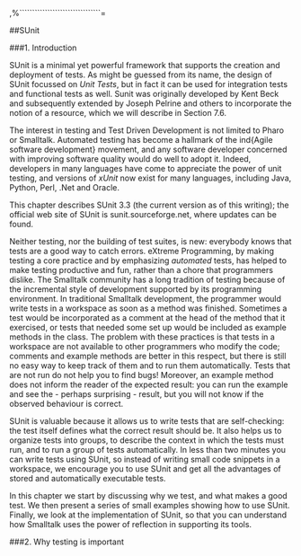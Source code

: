 ,%````````````````````````````````=


##SUnit
<a name="chaSUnit"></a>


###1\. Introduction

SUnit is a minimal yet powerful framework that supports the creation and deployment of tests\.
As might be guessed from its name, the design of SUnit focussed on *Unit Tests*, but in fact it can be used for integration tests and functional tests as well\.
Sunit was originally developed by Kent Beck and subsequently extended by Joseph Pelrine and others to incorporate the notion of a resource, which we will describe in Section 7\.6\.



The interest in testing and Test Driven Development is not limited to Pharo or Smalltalk\.
Automated testing has become a hallmark of the ind\{Agile software development\} movement, and any software developer concerned with improving software quality would do well to adopt it\.
Indeed, developers in many languages have come to appreciate the power of unit testing, and versions of
*xUnit* now exist for many languages, including Java, Python, Perl, \.Net and Oracle\.

This chapter describes SUnit 3\.3 \(the current version as of this writing\); the official web site of SUnit is
sunit\.sourceforge\.net, where updates can be found\.

Neither testing, nor the building of test suites, is new: everybody knows that tests are a good way to catch errors\.
eXtreme Programming, by making testing a core practice and by emphasizing *automated* tests, has helped to make testing productive and fun, rather than a chore that programmers dislike\.
The Smalltalk community has a long tradition of testing because of the incremental style of development supported by its programming environment\.
In traditional Smalltalk development, the programmer would write tests in a workspace as soon as a method was finished\.
Sometimes a test would be incorporated as a comment at the head of the method that it exercised, or tests that needed some set up would be included as example methods in the class\.
The problem with these practices is that tests in a workspace are not available to other programmers who modify the code; comments and example methods are better in this respect, but there is still no easy way to keep track of them and to run them automatically\.
Tests that are not run do not help you to find bugs\!
Moreover, an example method does not inform the reader of the expected result: you can run the example and see the \- perhaps surprising \- result, but you will not know if the observed behaviour is correct\.

SUnit is valuable because it allows us to write tests that are self\-checking: the test itself defines what the correct result should be\.
It also helps us to organize tests into groups, to describe the context in which the tests must run, and to run a group of tests automatically\.
In less than two minutes you can write tests using SUnit, so instead of writing small code snippets in a workspace, we encourage you to use SUnit and get all the advantages of stored and automatically executable tests\.

In this chapter we start by discussing why we test, and what makes a good test\.
We then present a series of small examples showing how to use SUnit\.
Finally, we look at the implementation of SUnit, so that you can understand how Smalltalk uses the power of reflection in supporting its tools\.




###2\. Why testing is important
